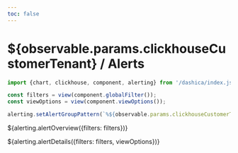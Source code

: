 ```yaml
---
toc: false
---
```


# ${observable.params.clickhouseCustomerTenant} / Alerts

```js
import {chart, clickhouse, component, alerting} from '/dashica/index.js';

const filters = view(component.globalFilter());
const viewOptions = view(component.viewOptions());

alerting.setAlertGroupPattern(`%${observable.params.clickhouseCustomerTenant}%`);
```

${alerting.alertOverview({filters: filters})}

${alerting.alertDetails({filters: filters, viewOptions})}
